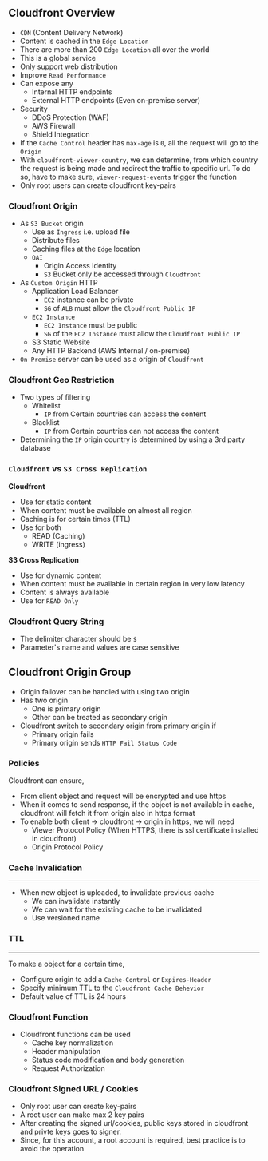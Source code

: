 ## Cloudfront Overview

- `CDN` (Content Delivery Network)
- Content is cached in the `Edge Location`
- There are more than 200 `Edge Location` all over the world
- This is a global service
- Only support web distribution
- Improve `Read Performance`
- Can expose any
  - Internal HTTP endpoints
  - External HTTP endpoints (Even on-premise server)
- Security
  - DDoS Protection (WAF)
  - AWS Firewall
  - Shield Integration
- If the `Cache Control` header has `max-age` is `0`, all the request will go to the `Origin`
- With `cloudfront-viewer-country`, we can determine, from which country the request is being made and redirect the traffic to specific url. To do so, have to make sure, `viewer-request-events` trigger the function
- Only root users can create cloudfront key-pairs

### Cloudfront Origin

- As `S3 Bucket` origin
  - Use as `Ingress` i.e. upload file
  - Distribute files
  - Caching files at the `Edge` location
  - `OAI`
    - Origin Access Identity
    - `S3` Bucket only be accessed through `Cloudfront`
- As `Custom Origin` HTTP
  - Application Load Balancer
    - `EC2` instance can be private
    - `SG` of `ALB` must allow the `Cloudfront Public IP`
  - `EC2 Instance`
    - `EC2 Instance` must be public
    - `SG` of the `EC2 Instance` must allow the `Cloudfront Public IP`
  - S3 Static Website
  - Any HTTP Backend (AWS Internal / on-premise)
- `On Premise` server can be used as a origin of `Cloudfront`

### Cloudfront Geo Restriction

- Two types of filtering
  - Whitelist
    - `IP` from Certain countries can access the content
  - Blacklist
    - `IP` from Certain countries can not access the content
- Determining the `IP` origin country is determined by using a 3rd party database

### `Cloudfront` vs `S3 Cross Replication`

**Cloudfront**

- Use for static content
- When content must be available on almost all region
- Caching is for certain times (TTL)
- Use for both
  - READ (Caching)
  - WRITE (ingress)

**S3 Cross Replication**

- Use for dynamic content
- When content must be available in certain region in very low latency
- Content is always available
- Use for `READ Only`

### Cloudfront Query String

- The delimiter character should be `$`
- Parameter's name and values are case sensitive

## Cloudfront Origin Group

- Origin failover can be handled with using two origin
- Has two origin
  - One is primary origin
  - Other can be treated as secondary origin
- Cloudfront switch to secondary origin from primary origin if
  - Primary origin fails
  - Primary origin sends `HTTP Fail Status Code`

### Policies

Cloudfront can ensure,

- From client object and request will be encrypted and use https
- When it comes to send response, if the object is not available in cache, cloudfront will fetch it from origin also in https format
- To enable both client -> cloudfront -> origin in https, we will need
  - Viewer Protocol Policy (When HTTPS, there is ssl certificate installed in cloudfront)
  - Origin Protocol Policy

### Cache Invalidation

---

- When new object is uploaded, to invalidate previous cache
  - We can invalidate instantly
  - We can wait for the existing cache to be invalidated
  - Use versioned name

### TTL

---

To make a object for a certain time,

- Configure origin to add a `Cache-Control` or `Expires-Header`
- Specify minimum TTL to the `Cloudfront Cache Behevior`
- Default value of TTL is 24 hours

### Cloudfront Function

- Cloudfront functions can be used
  - Cache key normalization
  - Header manipulation
  - Status code modification and body generation
  - Request Authorization

### Cloudfront Signed URL / Cookies

- Only root user can create key-pairs
- A root user can make max 2 key pairs
- After creating the signed url/cookies, public keys stored in cloudfront and privte keys goes to signer.
- Since, for this account, a root account is required, best practice is to avoid the operation

